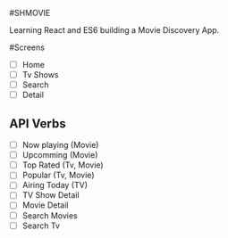 #SHMOVIE

Learning React and ES6 building a Movie Discovery App.

#Screens

- [ ] Home
- [ ] Tv Shows
- [ ] Search
- [ ] Detail

## API Verbs

- [ ] Now playing (Movie)
- [ ] Upcomming (Movie)
- [ ] Top Rated (Tv, Movie)
- [ ] Popular (Tv, Movie)
- [ ] Airing Today (TV)
- [ ] TV Show Detail
- [ ] Movie Detail
- [ ] Search Movies
- [ ] Search Tv

